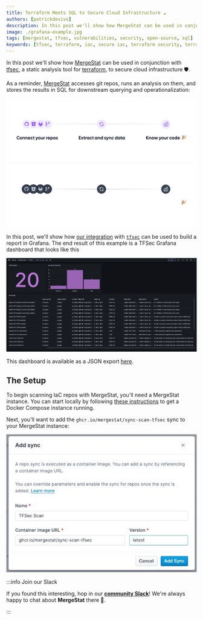 ```yaml
---
title: Terraform Meets SQL to Secure Cloud Infrastructure ☁️
authors: [patrickdevivo]
description: In this post we'll show how MergeStat can be used in conjunction with tfsec, a static analysis tool for terraform, to secure cloud infrastructure 🛡️.
image: ./grafana-example.jpg
tags: [mergestat, tfsec, vulnerabilities, security, open-source, sql]
keywords: [tfsec, terraform, iac, secure iac, terraform security, terraform configuration, sql]
---
```


In this post we'll show how [MergeStat](https://github.com/mergestat/mergestat) can be used in conjunction with [tfsec](https://github.com/aquasecurity/tfsec), a static analysis tool for [terraform](https://www.terraform.io/), to secure cloud infrastructure 🛡️.

As a reminder, [MergeStat](https://github.com/mergestat/mergestat) accesses git repos, runs an analysis on them, and stores the results in SQL for downstream querying and operationalization:

![Banner describing MergeStat](./banner-light-mode.png#gh-light-mode-only)
![Banner describing MergeStat](./banner-dark-mode.png#gh-dark-mode-only)

In this post, we'll show how [our integration](https://github.com/mergestat/syncs/tree/main/syncs/scan-tfsec) with [`tfsec`](https://github.com/aquasecurity/tfsec) can be used to build a report in Grafana.
The end result of this example is a TFSec Grafana dashboard that looks like this

[![Grafana example screenshot](grafana-example.jpg)](grafana-example.jpg)

This dashboard is available as a JSON export [here](https://github.com/mergestat/mergestat/tree/main/examples/git/security/tfsec/grafana).

## The Setup

To begin scanning IaC repos with MergeStat, you'll need a MergeStat instance.
You can start locally by following [these instructions](/mergestat/getting-started/running-locally) to get a Docker Compose instance running.

Next, you'll want to add the `ghcr.io/mergestat/sync-scan-tfsec` sync to your MergeStat instance:

![Add sync screenshort](add-sync.jpg)

:::info Join our Slack

If you found this interesting, hop in our [**community Slack**](https://join.slack.com/t/mergestatcommunity/shared_invite/zt-xvvtvcz9-w3JJVIdhLgEWrVrKKNXOYg)! We're always happy to chat about **MergeStat** there 🎉.

:::
